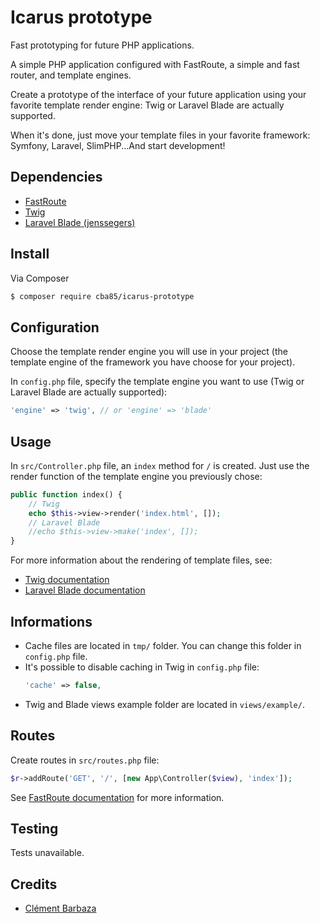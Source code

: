 # Icarus prototype

Fast prototyping for future PHP applications.

A simple PHP application configured with FastRoute, a simple and fast router, and template engines.

Create a prototype of the interface of your future application  using your favorite template render engine: Twig or Laravel Blade are actually supported.

When it's done, just move your template files in your favorite framework: Symfony, Laravel, SlimPHP...And start development!

## Dependencies

- [FastRoute](https://github.com/nikic/FastRoute)
- [Twig](https://twig.symfony.com)
- [Laravel Blade (jenssegers)](https://github.com/jenssegers/blade)

## Install

Via Composer

``` bash
$ composer require cba85/icarus-prototype
```

## Configuration

Choose the template render engine you will use in your project (the template engine of the framework you have choose for your project).

In `config.php` file, specify the template engine you want to use (Twig or Laravel Blade are actually supported):

```php
'engine' => 'twig', // or 'engine' => 'blade'
```

## Usage

In `src/Controller.php` file, an `index` method for `/` is created. Just use the render function of the template engine you previously chose:

```php
public function index() {
    // Twig
    echo $this->view->render('index.html', []);
    // Laravel Blade
    //echo $this->view->make('index', []);
}
```

For more information about the rendering of template files, see:

- [Twig documentation](https://twig.symfony.com/doc/2.x/api.html)
- [Laravel Blade documentation](https://github.com/jenssegers/blade)

## Informations

- Cache files are located in `tmp/` folder. You can change this folder in `config.php` file.
- It's possible to disable caching in Twig in `config.php` file:
    ```php
    'cache' => false,
    ```
- Twig and Blade views example folder are located in `views/example/`.

## Routes

Create routes in `src/routes.php` file:

```php
$r->addRoute('GET', '/', [new App\Controller($view), 'index']);
```

See [FastRoute documentation](https://github.com/nikic/FastRoute) for more information.

## Testing

Tests unavailable.

## Credits

- [Clément Barbaza](https://github.com/cba85)